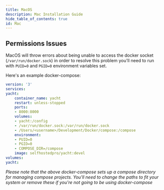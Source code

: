 ```yaml
---
title: MacOS
description: Mac Installation Guide
hide_table_of_contents: true
id: Mac
---
```


## Permissions Issues
MacOS will throw errors about being unable to access the docker socket (`/var/run/docker.sock`) in order to resolve this problem you'll need to run with `PUID=0` and `PGID=0` environment variables set. 

Here's an example docker-compose:

```yaml title="docker-compose.yml"
version: '3'
services:
yacht:
    container_name: yacht
    restart: unless-stopped
    ports:
    - 8000:8000
    volumes:
    - yacht:/config
    - /var/run/docker.sock:/var/run/docker.sock
    - /Users/<username>/Development/Docker/compose:/compose
    environment:
    - PUID=0
    - PGID=0
    - COMPOSE_DIR=/compose
    image: selfhostedpro/yacht:devel
volumes:
yacht:
```

*Please note that the above docker-compose sets up a compose directory for managing compose projects. You'll need to change the paths to fit your system or remove these if you're not going to be using docker-compose*